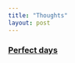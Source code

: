 ```yaml
---
title: "Thoughts"
layout: post
---
```


### [Perfect days](https://szkaifeng.github.io/perfectdays/)  





